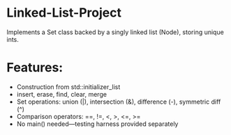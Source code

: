 # Linked-List-Project
Implements a Set class backed by a singly linked list (Node), storing unique ints.
 # Features:
 - Construction from std::initializer_list<int>
 - insert, erase, find, clear, merge
- Set operations: union (|), intersection (&), difference (-), symmetric diff (^)
- Comparison operators: ==, !=, <, >, <=, >=
- No main() needed—testing harness provided separately

